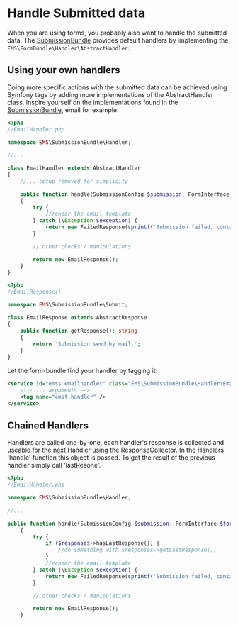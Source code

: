 Handle Submitted data
=====================

When you are using forms, you probably also want to handle the submitted data.
The [SubmissionBundle](https://github.com/ems-project/EMSSubmissionBundle) provides default handlers by implementing the `EMS\FormBundle\Handler\AbstractHandler`.

Using your own handlers
-----------------------

Doing more specific actions with the submitted data can be achieved using Symfony tags by adding more implementations of the AbstractHandler class.
Inspire yourself on the implementations found in the [SubmissionBundle](https://github.com/ems-project/EMSSubmissionBundle), email for example:

```php
<?php
//EmailHandler.php

namespace EMS\SubmissionBundle\Handler;
               
//...

class EmailHandler extends AbstractHandler
{
    //... setup removed for simplicity

    public function handle(SubmissionConfig $submission, FormInterface $form, FormConfig $config, ResponseCollector $responses): AbstractResponse
    {
        try {
            //render the email template
        } catch (\Exception $exception) {
            return new FailedResponse(sprintf('Submission failed, contact your admin. %s', $exception->getMessage()));
        }

        // other checks / manipulations

        return new EmailResponse();
    }
}
```

```php
<?php
//EmailResponse()

namespace EMS\SubmissionBundle\Submit;

class EmailResponse extends AbstractResponse
{
    public function getResponse(): string
    {
        return 'Submission send by mail.';
    }
}
```

Let the form-bundle find your handler by tagging it:
```xml
<service id="emss.emailhandler" class="EMS\SubmissionBundle\Handler\EmailHandler">
    <!-- ... arguments -->
    <tag name="emsf.handler" />
</service>
```

Chained Handlers
----------------

Handlers are called one-by-one, each handler's response is collected and useable for the next Handler using the ResponseCollector.
In the Handlers 'handle' function this object is passed. To get the result of the previous handler simply call 'lastResone'.

```php
<?php
//EmailHandler.php

namespace EMS\SubmissionBundle\Handler;
               
//...

public function handle(SubmissionConfig $submission, FormInterface $form, FormConfig $config, ResponseCollector $responses): AbstractResponse
    {
        try {
            if ($responses->hasLastResponse()) {
                //do something with $responses->getLastResponse();
            }
            //render the email template
        } catch (\Exception $exception) {
            return new FailedResponse(sprintf('Submission failed, contact your admin. %s', $exception->getMessage()));
        }

        // other checks / manipulations

        return new EmailResponse();
    }
```

